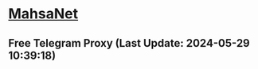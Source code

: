 
# [MahsaNet](https://t.me/mahsa_net)
## Free Telegram Proxy (Last Update: 2024-05-29 10:39:18)

    